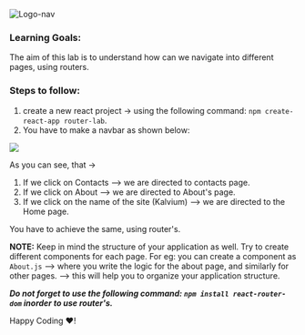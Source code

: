 ![Logo-nav](https://s3.ap-south-1.amazonaws.com/kalvi-education.github.io/front-end-web-development/Kalvium-Logo.png)

### Learning Goals:

The aim of this lab is to understand how can we navigate into different pages, using routers.

### Steps to follow:

1. create a new react project -> using the following command: `npm create-react-app router-lab`.
2. You have to make a navbar as shown below:

![](https://s3.ap-south-1.amazonaws.com/kalvi-education.github.io/front-end-web-development/router.gif)

As you can see, that ->

1. If we click on Contacts --> we are directed to contacts page.
2. If we click on About --> we are directed to About's page.
3. If we click on the name of the site (Kalvium) --> we are directed to the Home page.

You have to achieve the same, using router's.

**NOTE:** Keep in mind the structure of your application as well. Try to create different components for each page.
For eg: you can create a component as `About.js` --> where you write the logic for the about page, and similarly for other pages. --> this will help you to organize your application structure.

***Do not forget to use the following command: `npm install react-router-dom` inorder to use router's.***

Happy Coding ❤️!
